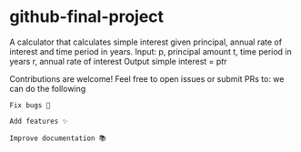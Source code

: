 # github-final-project
A calculator that calculates simple interest given principal, annual rate of interest and time period in years.
Input:
   p, principal amount
   t, time period in years
   r, annual rate of interest
Output
   simple interest = p*t*r

Contributions are welcome! Feel free to open issues or submit PRs to: we can do the following


    Fix bugs 🐞

    Add features ✨

    Improve documentation 📚
